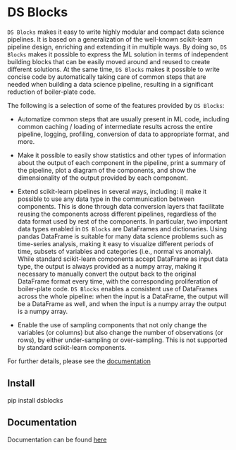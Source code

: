 DS Blocks
================

<!-- WARNING: THIS FILE WAS AUTOGENERATED! DO NOT EDIT! -->

`DS Blocks` makes it easy to write highly modular and compact data
science pipelines. It is based on a generalization of the well-known
scikit-learn pipeline design, enriching and extending it in multiple
ways. By doing so, `DS Blocks` makes it possible to express the ML
solution in terms of independent building blocks that can be easily
moved around and reused to create different solutions. At the same time,
`DS Blocks` makes it possible to write concise code by automatically
taking care of common steps that are needed when building a data science
pipeline, resulting in a significant reduction of boiler-plate code.

The following is a selection of some of the features provided by
`DS Blocks`:

-   Automatize common steps that are usually present in ML code,
    including common caching / loading of intermediate results across
    the entire pipeline, logging, profiling, conversion of data to
    appropriate format, and more.

-   Make it possible to easily show statistics and other types of
    information about the output of each component in the pipeline,
    print a summary of the pipeline, plot a diagram of the components,
    and show the dimensionality of the output provided by each
    component.

-   Extend scikit-learn pipelines in several ways, including: i) make it
    possible to use any data type in the communication between
    components. This is done through data conversion layers that
    facilitate reusing the components across different pipelines,
    regardless of the data format used by rest of the components. In
    particular, two important data types enabled in `DS Blocks` are
    DataFrames and dictionaries. Using pandas DataFrame is suitable for
    many data science problems such as time-series analysis, making it
    easy to visualize different periods of time, subsets of variables
    and categories (i.e., normal vs anomaly). While standard
    scikit-learn components accept DataFrame as input data type, the
    output is always provided as a numpy array, making it necessary to
    manually convert the output back to the original DataFrame format
    every time, with the corresponding proliferation of boiler-plate
    code. `DS Blocks` enables a consistent use of DataFrames across the
    whole pipeline: when the input is a DataFrame, the output will be a
    DataFrame as well, and when the input is a numpy array the output is
    a numpy array.

-   Enable the use of sampling components that not only change the
    variables (or columns) but also change the number of observations
    (or rows), by either under-sampling or over-sampling. This is not
    supported by standard scikit-learn components.

For further details, please see the
[documentation](https://jaume-jci.github.io/ds-blocks/)

## Install

pip install dsblocks

## Documentation

Documentation can be found
[here](https://jaume-jci.github.io/ds-blocks/)
